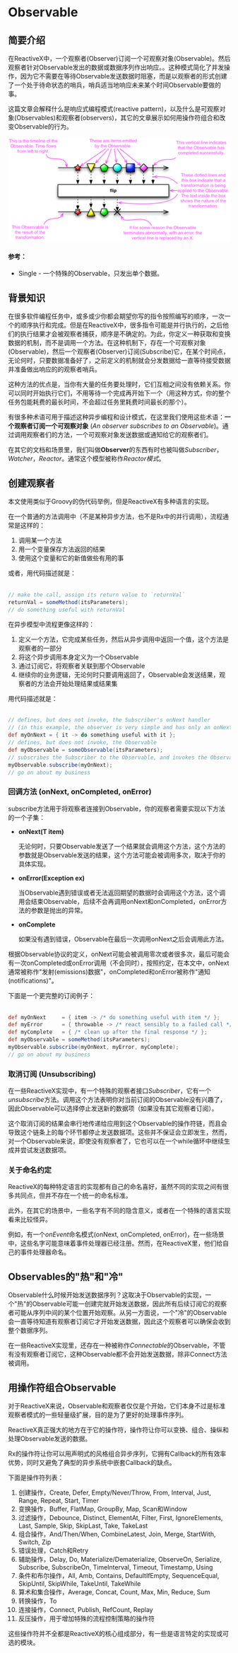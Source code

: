 Observable
======

## 简要介绍

在ReactiveX中，一个观察者(Observer)订阅一个可观察对象(Observable)。然后观察者针对Observable发出的数据或数据序列作出响应。。这种模式简化了并发操作，因为它不需要在等待Observable发送数据时阻塞，而是以观察者的形式创建了一个处于待命状态的哨兵，哨兵适当地响应未来某个时间Observable要做的事。

这篇文章会解释什么是响应式编程模式(reactive pattern)，以及什么是可观察对象(Observables)和观察者(observers)，其它的文章展示如何用操作符组合和改变Observable的行为。

![Observable](images/legend.png)

#### 参考：

* Single - 一个特殊的Observable，只发出单个数据。


## 背景知识

在很多软件编程任务中，或多或少你都会期望你写的指令按照编写的顺序，一次一个的顺序执行和完成。但是在ReactiveX中，很多指令可能是并行执行的，之后他们的执行结果才会被观察者捕获，顺序是不确定的。为此，你定义一种获取和变换数据的机制，而不是调用一个方法。在这种机制下，存在一个可观察对象(Observable)，然后一个观察者(Observer)订阅(Subscribe)它，在某个时间点，无论何时，只要数据准备好了，之前定义的机制就会分发数据给一直等待接受数据并准备做出响应的的观察者哨兵。

这种方法的优点是，当你有大量的任务要处理时，它们互相之间没有依赖关系。你可以同时开始执行它们，不用等待一个完成再开始下一个（用这种方式，你的整个任务包能耗费的最长时间，不会超过任务里耗费时间最长的那个）。

有很多种术语可用于描述这种异步编程和设计模式，在这里我们使用这些术语：**一个观察者订阅一个可观察对象** (*An observer subscribes to an Observable*)。通过调用观察者们的方法，一个可观察对象发送数据或通知给它的观察者们。

在其它的文档和场景里，我们叫做**Observer**的东西有时也被叫做*Subscriber*，*Watcher*，*Reactor*。通常这个模型被称作*Reactor模式*。


## 创建观察者

本文使用类似于Groovy的伪代码举例，但是ReactiveX有多种语言的实现。

在一个普通的方法调用中（不是某种异步方法，也不是Rx中的并行调用），流程通常是这样的：

1. 调用某一个方法
2. 用一个变量保存方法返回的结果
3. 使用这个变量和它的新值做些有用的事

或者，用代码描述就是：

```groovy

// make the call, assign its return value to `returnVal`
returnVal = someMethod(itsParameters);
// do something useful with returnVal

```

在异步模型中流程更像这样的：

1. 定义一个方法，它完成某些任务，然后从异步调用中返回一个值，这个方法是观察者的一部分
2. 将这个异步调用本身定义为一个Observable
3. 通过订阅它，将观察者关联到那个Observable
4. 继续你的业务逻辑，无论何时只要调用返回了，Observable会发送结果，观察者的方法会开始处理结果或结果集

用代码描述就是：

```groovy

// defines, but does not invoke, the Subscriber's onNext handler
// (in this example, the observer is very simple and has only an onNext handler)
def myOnNext = { it -> do something useful with it };
// defines, but does not invoke, the Observable
def myObservable = someObservable(itsParameters);
// subscribes the Subscriber to the Observable, and invokes the Observable
myObservable.subscribe(myOnNext);
// go on about my business

```


### 回调方法 (onNext, onCompleted, onError)

subscribe方法用于将观察者连接到Observable，你的观察者需要实现以下方法的一个子集：

* **onNext(T item)**

	无论何时，只要Observable发送了一个结果就会调用这个方法，这个方法的参数就是Observable发送的结果，这个方法可能会被调用多次，取决于你的具体实现。

* **onError(Exception ex)**

	当Observable遇到错误或者无法返回期望的数据时会调用这个方法，这个调用会结束Observable，后续不会再调用onNext和onCompleted，onError方法的参数是抛出的异常。

* **onComplete**

	如果没有遇到错误，Observable在最后一次调用onNext之后会调用此方法。

根据Observable协议的定义，onNext可能会被调用零次或者很多次，最后可能会有一次onCompleted或onError调用（不会同时），按照约定，在本文中，onNext通常被称作"发射(emissions)数据"，onCompleted和onError被称作"通知(notifications)"。

下面是一个更完整的订阅例子：

```groovy

def myOnNext     = { item -> /* do something useful with item */ };
def myError      = { throwable -> /* react sensibly to a failed call */ };
def myComplete   = { /* clean up after the final response */ };
def myObservable = someMethod(itsParameters);
myObservable.subscribe(myOnNext, myError, myComplete);
// go on about my business

```

### 取消订阅 (Unsubscribing)

在一些ReactiveX实现中，有一个特殊的观察者接口*Subscriber*，它有一个*unsubscribe*方法。调用这个方法表明你对当前订阅的Observable没有兴趣了，因此Observable可以选择停止发送新的数据项（如果没有其它观察者订阅）。

这个取消订阅的结果会串行地传递给应用到这个Observable的操作符链，而且会导致这个链条上的每个环节都停止发送数据项。这些并不保证会立即发生，然而，对一个Observable来说，即使没有观察者了，它也可以在一个while循环中继续生成并尝试发送数据项。

### 关于命名约定

ReactiveX的每种特定语言的实现都有自己的命名喜好，虽然不同的实现之间有很多共同点，但并不存在一个统一的命名标准。

此外，在其它的场景中，一些名字有不同的隐含意义，或者在一个特殊的语言实现看来比较怪异。

例如，有一个*onEvent*命名模式(onNext, onCompleted, onError)，在一些场景中，这些名字可能意味着事件处理器已经注册。然而，在ReactiveX里，他们给自己的事件处理器命名。


## Observables的"热"和"冷"

Observable什么时候开始发送数据序列？这取决于Observable的实现，一个"热"的Observable可能一创建完就开始发送数据，因此所有后续订阅它的观察者可能从序列中间的某个位置开始观察。从另一方面说，一个"冷"的Observable会一直等待知道有观察者订阅它才开始发送数据，因此这个观察者可以确保会收到整个数据序列。

在一些ReactiveX实现里，还存在一种被称作*Connectable*的Observable，不管有没有观察者订阅它，这种Observable都不会开始发送数据，除非Connect方法被调用。

## 用操作符组合Observable

对于ReactiveX来说，Observable和观察者仅仅是个开始，它们本身不过是标准观察者模式的一些轻量级扩展，目的是为了更好的处理事件序列。

ReactiveX真正强大的地方在于它的操作符，操作符让你可以变换、组合、操纵和处理Observable发送的数据。

Rx的操作符让你可以用声明式的风格组合异步序列，它拥有Callback的所有效率优势，同时又避免了典型的异步系统中嵌套Callback的缺点。

下面是操作符列表：

1. 创建操作，Create, Defer, Empty/Never/Throw, From, Interval, Just, Range, Repeat, Start, Timer
2. 变换操作，Buffer, FlatMap, GroupBy, Map, Scan和Window
3. 过滤操作，Debounce, Distinct, ElementAt, Filter, First, IgnoreElements, Last, Sample, Skip, SkipLast, Take, TakeLast
4. 组合操作，And/Then/When, CombineLatest, Join, Merge, StartWith, Switch, Zip
5. 错误处理，Catch和Retry
6. 辅助操作，Delay, Do, Materialize/Dematerialize, ObserveOn, Serialize, Subscribe, SubscribeOn, TimeInterval, Timeout, Timestamp, Using
7. 条件和布尔操作，All, Amb, Contains, DefaultIfEmpty, SequenceEqual, SkipUntil, SkipWhile, TakeUntil, TakeWhile
8. 算术和集合操作，Average, Concat, Count, Max, Min, Reduce, Sum
9. 转换操作，To
10. 连接操作，Connect, Publish, RefCount, Replay
11. 反压操作，用于增加特殊的流程控制策略的操作符

这些操作符并不全都是ReactiveX的核心组成部分，有一些是语言特定的实现或可选的模块。
